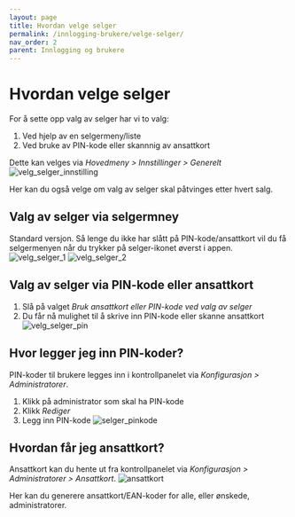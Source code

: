 ```yaml
---
layout: page
title: Hvordan velge selger
permalink: /innlogging-brukere/velge-selger/
nav_order: 2
parent: Innlogging og brukere
---
```


# Hvordan velge selger
For å sette opp valg av selger har vi to valg:
1. Ved hjelp av en selgermeny/liste
2. Ved bruke av PIN-kode eller skannnig av ansattkort

Dette kan velges via _Hovedmeny > Innstillinger > Generelt_
![velg_selger_innstilling](/pos-doc/assets/images/selger_innstillinger.jpg) 

Her kan du også velge om valg av selger skal påtvinges etter hvert salg.

## Valg av selger via selgermney
Standard versjon. Så lenge du ikke har slått på PIN-kode/ansattkort vil du få selgermenyen når du trykker på selger-ikonet øverst i appen.
![velg_selger_1](/pos-doc/assets/images/selger_1.jpg)
![velg_selger_2](/pos-doc/assets/images/selger_2.jpg)

## Valg av selger via PIN-kode eller ansattkort
1. Slå på valget _Bruk ansattkort eller PIN-kode ved valg av selger_ 
2. Du får nå mulighet til å skrive inn PIN-kode eller skanne ansattkort
![velg_selger_pin](/pos-doc/assets/images/selger_pin.jpg)

## Hvor legger jeg inn PIN-koder?
PIN-koder til brukere legges inn i kontrollpanelet via _Konfigurasjon > Administratorer_. 
1. Klikk på administrator som skal ha PIN-kode
2. Klikk _Rediger_
3. Legg inn PIN-kode
![selger_pinkode](/pos-doc/assets/images/pinkode.jpg) 

## Hvordan får jeg ansattkort? 
Ansattkort kan du hente ut fra kontrollpanelet via _Konfigurasjon > Administratorer > Ansattkort_.
![ansattkort](/pos-doc/assets/images/ansattkort_1.jpg) 

Her kan du generere ansattkort/EAN-koder for alle, eller ønskede, administratorer.




